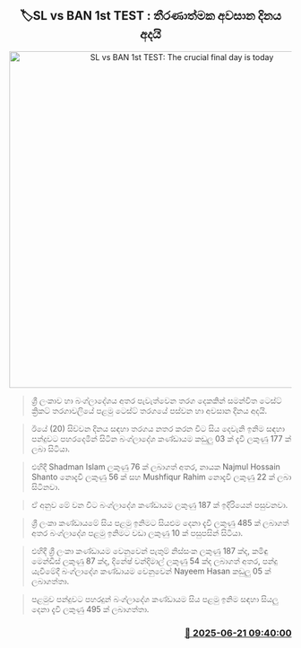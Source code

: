 <p align='center'><b><h2 align='center' title='SL vs BAN 1st TEST: The crucial final day is today'>🏷SL vs BAN 1st TEST : තීරණාත්මක අවසාන දිනය අදයි</h2></b></p>
<p align='center'><img src='https://helakuru.sgp1.cdn.digitaloceanspaces.com/esana/images/lib/sl-vs-ban-1st-test-new.jpg' width='600' alt='SL vs BAN 1st TEST: The crucial final day is today'></p>

> ශ්‍රී ලංකාව හා බංග්ලාදේශය අතර පැවැත්වෙන තරග දෙකකින් සමන්විත ටෙස්ට් ක්‍රිකට් තරගාවලියේ පළමු ටෙස්ට් තරගයේ පස්වන හා අවසාන දිනය අදයි.

> ඊයේ (20) සිව්වන දිනය සඳහා තරගය නතර කරන විට සිය දෙවැනි ඉනිම සඳහා පන්දුවට පහරදෙමින් සිටින බංග්ලාදේශ කණ්ඩායම කඩුලු 03 ක් දැවී ලකුණු 177 ක් ලබා සිටියා.

> එහිදී Shadman Islam ලකුණු 76 ක් ලබාගත් අතර, නායක Najmul Hossain Shanto නොදැවී ලකුණු 56 ක් සහ Mushfiqur Rahim නොදැවී ලකුණු 22 ක් ලබා සිටිනවා.

> ඒ අනුව මේ වන විට බංග්ලාදේශ කණ්ඩායම ලකුණු 187 ක් ඉදිරියෙන් පසුවනවා.

> ශ්‍රී ලංකා කණ්ඩාය‍මේ සිය පළමු ඉනිමට සියළුම දෙනා දැවී ලකුණු 485 ක් ලබාගත් අතර බංග්ලාදේශ පළමු ඉනිමට වඩා ලකුණු 10 ක් පසුපසින් සිටියා.

> එහිදී ශ්‍රී ලංකා කණ්ඩායම වෙනුවෙන් පැතුම් නිස්සංක ලකුණු 187 ක්ද, කමිඳු මෙන්ඩිස් ලකුණු 87 ක්ද, දිනේෂ් චන්දිමාල් ලකුණු 54 ක්ද ලබාගත් අතර, පන්දු යැවීමේදී බංග්ලාදේශ කණ්ඩායම වෙනුවෙන් Nayeem Hasan කඩුලු 05 ක් ලබාගත්තා.

> පළමුව පන්දුවට පහරදුන් බංග්ලාදේශ කණ්ඩායම සිය පළමු ඉනිම සඳහා සියලු දෙනා දැවී ලකුණු 495 ක් ලබාගත්තා.



<h3 align='right'><a href='https://www.helakuru.lk/esana/p/111216/'>📅 2025-06-21 09:40:00</a></h3>
